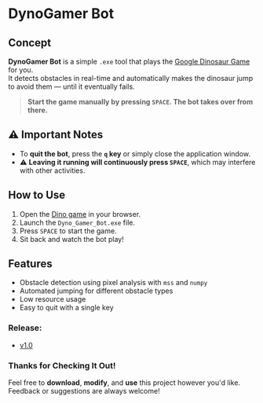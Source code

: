 # DynoGamer Bot

## Concept
**DynoGamer Bot** is a simple `.exe` tool that plays the [Google Dinosaur Game](https://elgoog.im/dinosaur-game/) for you.  
It detects obstacles in real-time and automatically makes the dinosaur jump to avoid them — until it eventually fails.

>  **Start the game manually by pressing `SPACE`. The bot takes over from there.**

## ⚠️ Important Notes

- To **quit the bot**, press the **`q` key** or simply close the application window.
- ⚠️ **Leaving it running will continuously press `SPACE`**, which may interfere with other activities.

## How to Use

1. Open the [Dino game](https://elgoog.im/dinosaur-game/) in your browser.
2. Launch the `Dyno_Gamer_Bot.exe` file.
3. Press `SPACE` to start the game.
4. Sit back and watch the bot play!

## Features

- Obstacle detection using pixel analysis with `mss` and `numpy`
- Automated jumping for different obstacle types
- Low resource usage
- Easy to quit with a single key

### Release:
- [v1.0](https://github.com/Kurokatana94/PortfolioProject-13-DynoGamerBot/releases/download/1.0/Dyno_Gamer_Bot.exe)

### Thanks for Checking It Out!
Feel free to **download**, **modify**, and **use** this project however you'd like. Feedback or suggestions are always welcome!
